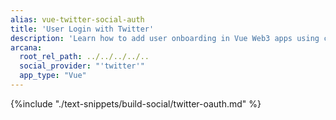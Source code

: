 ```yaml
---
alias: vue-twitter-social-auth
title: 'User Login with Twitter'
description: 'Learn how to add user onboarding in Vue Web3 apps using custom login UI and Twitter as the social OAuth provider.'
arcana:
  root_rel_path: ../../../../..
  social_provider: "'twitter'"
  app_type: "Vue"
---
```


{%include "./text-snippets/build-social/twitter-oauth.md" %}